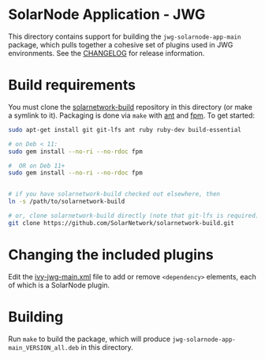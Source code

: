# SolarNode Application - JWG

This directory contains support for building the `jwg-solarnode-app-main` package, which pulls
together a cohesive set of plugins used in JWG environments. See the [CHANGELOG](./CHANGELOG.md)
for release information.

# Build requirements

You must clone the [solarnetwork-build][sn-build] repository in this directory (or make a symlink
to it). Packaging is done via `make` with [ant][ant] and [fpm][fpm]. To get started:

```sh
sudo apt-get install git git-lfs ant ruby ruby-dev build-essential

# on Deb < 11:
sudo gem install --no-ri --no-rdoc fpm

#  OR on Deb 11+
sudo gem install --no-ri --no-rdoc fpm


# if you have solarnetwork-build checked out elsewhere, then
ln -s /path/to/solarnetwork-build

# or, clone solarnetwork-build directly (note that git-lfs is required)
git clone https://github.com/SolarNetwork/solarnetwork-build.git
```

# Changing the included plugins

Edit the [ivy-jwg-main.xml](./ivy-jwg-main.xml) file to add or remove `<dependency>` elements, each
of which is a SolarNode plugin.

# Building

Run `make` to build the package, which will produce `jwg-solarnode-app-main_VERSION_all.deb`
in this directory.

[ant]: https://ant.apache.org/
[fpm]: https://github.com/jordansissel/fpm
[sn-build]: https://github.com/SolarNetwork/solarnetwork-build/

